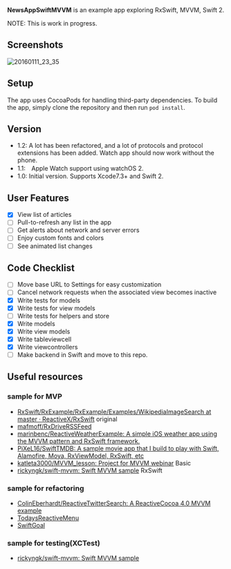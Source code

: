 **NewsAppSwiftMVVM** is an example app exploring RxSwift, MVVM, Swift 2.

NOTE: This is work in progress.

## Screenshots

![20160111_23_35](https://cloud.githubusercontent.com/assets/901084/12236377/b2c84b28-b8bc-11e5-815f-863fdc4f687a.gif)

## Setup

The app uses CocoaPods for handling third-party dependencies. To build the app, simply clone the repository and then run ``pod install``.

## Version

- 1.2: A lot has been refactored, and a lot of protocols and protocol extensions has been added. Watch app should now work without the phone.
- 1.1:　Apple Watch support using watchOS 2.
- 1.0: Initial version. Supports Xcode7.3+ and Swift 2.


## User Features

- [x] View list of articles
- [ ] Pull-to-refresh any list in the app
- [ ] Get alerts about network and server errors
- [ ] Enjoy custom fonts and colors
- [ ] See animated list changes

## Code Checklist

- [ ] Move base URL to Settings for easy customization
- [ ] Cancel network requests when the associated view becomes inactive
- [x] Write tests for models
- [x] Write tests for view models
- [ ] Write tests for helpers and store
- [x] Write models
- [x] Write view models
- [x] Write tableviewcell
- [x] Write viewcontrollers
- [ ] Make backend in Swift and move to this repo.

## Useful resources

### sample for MVP

- [RxSwift/RxExample/RxExample/Examples/WikipediaImageSearch at master · ReactiveX/RxSwift](https://github.com/ReactiveX/RxSwift/tree/master/RxExample/RxExample/Examples/WikipediaImageSearch) original
- [mafmoff/RxDriveRSSFeed](https://github.com/mafmoff/RxDriveRSSFeed)
- [marinbenc/ReactiveWeatherExample: A simple iOS weather app using the MVVM pattern and RxSwift framework.](https://github.com/marinbenc/ReactiveWeatherExample)
- [PiXeL16/SwiftTMDB: A sample movie app that I build to play with Swift, Alamofire, Moya, RxViewModel, RxSwift, etc](https://github.com/PiXeL16/SwiftTMDB)
- [katleta3000/MVVM_lesson: Project for MVVM webinar](https://github.com/katleta3000/MVVM_lesson) Basic
- [rickyngk/swift-mvvm: Swift MVVM sample](https://github.com/rickyngk/swift-mvvm) RxSwift

### sample for refactoring

- [ColinEberhardt/ReactiveTwitterSearch: A ReactiveCocoa 4.0 MVVM example](https://github.com/ColinEberhardt/ReactiveTwitterSearch)
- [TodaysReactiveMenu](https://github.com/s0mmer/TodaysReactiveMenu/blob/develop/README.md)
- [SwiftGoal](https://github.com/richeterre/SwiftGoal)

### sample for testing(XCTest)

- [rickyngk/swift-mvvm: Swift MVVM sample](https://github.com/rickyngk/swift-mvvm)


